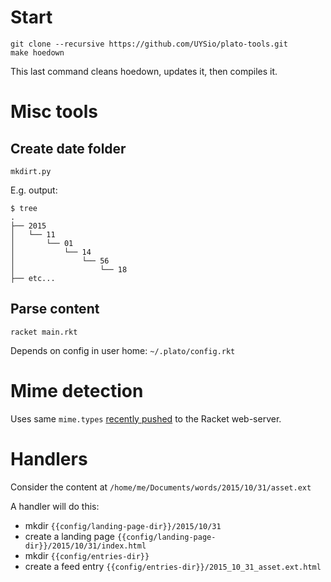 # Start

    git clone --recursive https://github.com/UYSio/plato-tools.git
    make hoedown

This last command cleans hoedown, updates it, then compiles it.

# Misc tools

## Create date folder


    mkdirt.py

E.g. output:

```
$ tree
.
├── 2015
│   └── 11
│       └── 01
│           └── 14
│               └── 56
│                   └── 18
├── etc...
```

## Parse content

    racket main.rkt

Depends on config in user home: ```~/.plato/config.rkt```

# Mime detection

Uses same ```mime.types``` [recently pushed](https://github.com/racket/web-server/pull/8) to the Racket web-server.

# Handlers

Consider the content at ```/home/me/Documents/words/2015/10/31/asset.ext```

A handler will do this:

* mkdir ```{{config/landing-page-dir}}/2015/10/31```
* create a landing page ```{{config/landing-page-dir}}/2015/10/31/index.html```
* mkdir ```{{config/entries-dir}}```
* create a feed entry ```{{config/entries-dir}}/2015_10_31_asset.ext.html```
